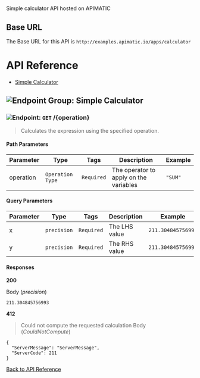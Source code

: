 # 

Simple calculator API hosted on APIMATIC



## Base URL

The Base URL for this API is `http://examples.apimatic.io/apps/calculator`






# <a name="api_reference"></a>API Reference

* [Simple Calculator](#simple_calculator)

## <a name="simple_calculator"></a>![Endpoint Group: ](https://apidocs.io/img/class.png "Simple Calculator") Simple Calculator


### <a name="calculate"></a>![Endpoint: ](https://apidocs.io/img/method.png "Calculate") `GET` /{operation}

> Calculates the expression using the specified operation.



#### Path Parameters
| Parameter | Type | Tags | Description | Example |
|-----------|------| ---- |-------------| ------- |
| operation | `Operation Type` |  ``` Required ```  | The operator to apply on the variables | `"SUM"` | 

#### Query Parameters
| Parameter | Type | Tags | Description | Example |
|-----------|------| ---- |-------------| ------- |
| x | `precision` |  ``` Required ```  | The LHS value | `211.304845756993` | 
| y | `precision` |  ``` Required ```  | The RHS value | `211.304845756993` | 

#### Responses
**200** 

Body (_precision_) 
```
211.304845756993
```


**412** 

> Could not compute the requested calculation
Body (_CouldNotCompute_) 
```
{
  "ServerMessage": "ServerMessage",
  "ServerCode": 211
}
```


[Back to API Reference](#api_reference)

